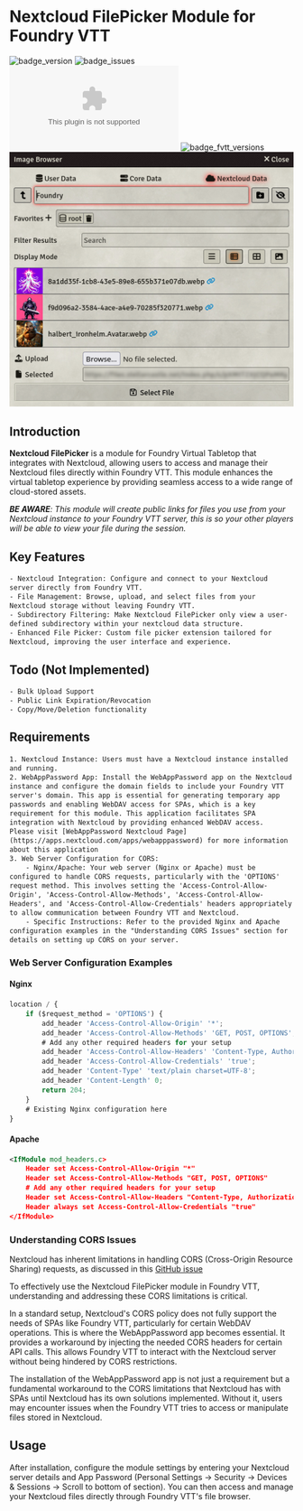 # Nextcloud FilePicker Module for Foundry VTT
![badge_version] ![badge_issues] ![badge_downloads]
![badge_fvtt_versions]
![Screenshot](https://github.com/Daxiongmao87/nextcloud-filepicker/blob/main/images/nextcloud-filepicker-screenshot.png)
## Introduction

**Nextcloud FilePicker** is a module for Foundry Virtual Tabletop that integrates with Nextcloud, allowing users to access and manage their Nextcloud files directly within Foundry VTT. This module enhances the virtual tabletop experience by providing seamless access to a wide range of cloud-stored assets.

***BE AWARE**: This module will create public links for files you use from your Nextcloud instance to your Foundry VTT server, this is so your other players will be able to view your file during the session.*

## Key Features

    - Nextcloud Integration: Configure and connect to your Nextcloud server directly from Foundry VTT.
    - File Management: Browse, upload, and select files from your Nextcloud storage without leaving Foundry VTT.
    - Subdirectory Filtering: Make Nextcloud FilePicker only view a user-defined subdirectory within your nextcloud data structure.
    - Enhanced File Picker: Custom file picker extension tailored for Nextcloud, improving the user interface and experience.

## Todo (Not Implemented)

    - Bulk Upload Support
    - Public Link Expiration/Revocation
    - Copy/Move/Deletion functionality

## Requirements

    1. Nextcloud Instance: Users must have a Nextcloud instance installed and running.
    2. WebAppPassword App: Install the WebAppPassword app on the Nextcloud instance and configure the domain fields to include your Foundry VTT server's domain. This app is essential for generating temporary app passwords and enabling WebDAV access for SPAs, which is a key requirement for this module. This application facilitates SPA integration with Nextcloud by providing enhanced WebDAV access.  Please visit [WebAppPassword Nextcloud Page](https://apps.nextcloud.com/apps/webapppassword) for more information about this application
    3. Web Server Configuration for CORS:
        - Nginx/Apache: Your web server (Nginx or Apache) must be configured to handle CORS requests, particularly with the 'OPTIONS' request method. This involves setting the 'Access-Control-Allow-Origin', 'Access-Control-Allow-Methods', 'Access-Control-Allow-Headers', and 'Access-Control-Allow-Credentials' headers appropriately to allow communication between Foundry VTT and Nextcloud.
        - Specific Instructions: Refer to the provided Nginx and Apache configuration examples in the "Understanding CORS Issues" section for details on setting up CORS on your server.

### Web Server Configuration Examples

#### Nginx
```javascript
location / {
    if ($request_method = 'OPTIONS') {
        add_header 'Access-Control-Allow-Origin' '*';
        add_header 'Access-Control-Allow-Methods' 'GET, POST, OPTIONS';
        # Add any other required headers for your setup
        add_header 'Access-Control-Allow-Headers' 'Content-Type, Authorization';
        add_header 'Access-Control-Allow-Credentials' 'true';
        add_header 'Content-Type' 'text/plain charset=UTF-8';
        add_header 'Content-Length' 0;
        return 204;
    }
    # Existing Nginx configuration here
}
```

#### Apache

```xml
<IfModule mod_headers.c>
    Header set Access-Control-Allow-Origin "*"
    Header set Access-Control-Allow-Methods "GET, POST, OPTIONS"
    # Add any other required headers for your setup
    Header set Access-Control-Allow-Headers "Content-Type, Authorization"
    Header always set Access-Control-Allow-Credentials "true"
</IfModule>
```

### Understanding CORS Issues

Nextcloud has inherent limitations in handling CORS (Cross-Origin Resource Sharing) requests, as discussed in this [GitHub issue](https://github.com/nextcloud/server/pull/40537)

To effectively use the Nextcloud FilePicker module in Foundry VTT, understanding and addressing these CORS limitations is critical.

In a standard setup, Nextcloud's CORS policy does not fully support the needs of SPAs like Foundry VTT, particularly for certain WebDAV operations. This is where the WebAppPassword app becomes essential. It provides a workaround by injecting the needed CORS headers for certain API calls. This allows Foundry VTT to interact with the Nextcloud server without being hindered by CORS restrictions.

The installation of the WebAppPassword app is not just a requirement but a fundamental workaround to the CORS limitations that Nextcloud has with SPAs until Nextcloud has its own solutions implemented. Without it, users may encounter issues when the Foundry VTT tries to access or manipulate files stored in Nextcloud.

## Usage

After installation, configure the module settings by entering your Nextcloud server details and App Password (Personal Settings -> Security -> Devices & Sessions -> Scroll to bottom of section). You can then access and manage your Nextcloud files directly through Foundry VTT's file browser.

[badge_version]: https://img.shields.io/github/v/tag/daxiongmao87/nextcloud-filepicker?label=Version&style=flat-square&color=2577a1
[badge_issues]: https://img.shields.io/github/issues/daxiongmao87/nextcloud-filepicker?style=flat-square
[badge_downloads]: https://img.shields.io/github/downloads/daxiongmao87/nextcloud-filepicker/module.zip?label=Downloads&style=flat-square&color=9b43a8
[badge_fvtt_versions]: https://img.shields.io/endpoint?url=https://foundryshields.com/version?url=https://raw.githubusercontent.com/Daxiongmao87/nextcloud-filepicker/0.1.0/main.js&style=flat-square&color=ff6400


